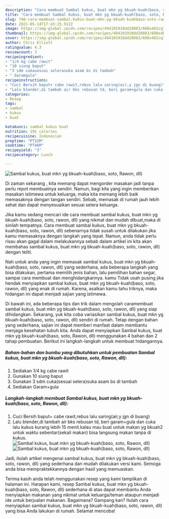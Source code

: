```yaml
---
description: "Cara membuat Sambal kukus, buat mkn yg bkuah-kuah(baso, soto, Rawon, dll) Sederhana Untuk Jualan"
title: "Cara membuat Sambal kukus, buat mkn yg bkuah-kuah(baso, soto, Rawon, dll) Sederhana Untuk Jualan"
slug: 740-cara-membuat-sambal-kukus-buat-mkn-yg-bkuah-kuahbaso-soto-rawon-dll-sederhana-untuk-jualan
date: 2021-05-14T17:43:25.912Z
image: https://img-global.cpcdn.com/recipes/494101910dd28083/680x482cq70/sambal-kukus-buat-mkn-yg-bkuah-kuahbaso-soto-rawon-dll-foto-resep-utama.jpg
thumbnail: https://img-global.cpcdn.com/recipes/494101910dd28083/680x482cq70/sambal-kukus-buat-mkn-yg-bkuah-kuahbaso-soto-rawon-dll-foto-resep-utama.jpg
cover: https://img-global.cpcdn.com/recipes/494101910dd28083/680x482cq70/sambal-kukus-buat-mkn-yg-bkuah-kuahbaso-soto-rawon-dll-foto-resep-utama.jpg
author: Chris Elliott
ratingvalue: 4.3
reviewcount: 3
recipeingredient:
- "1/4 kg cabe rawit"
- "10 siung baput"
- "3 sdm cukasesuai selerasuka asam bs di tambah"
- " Garamgula"
recipeinstructions:
- "Cuci Bersih baput+ cabe rawit,rebus lalu saring(air,y jgn di buang)"
- "Lalu blender,di tambah air bks rebusan td, beri garam+gula dan cuka lalu kukus kurang lebih 15 menit.kalau mau buat untuk makan yg bkuah2 untuk waktu sebentar(sekali makan) bisa langsung makan tanpa di kukus."
categories:
- Resep
tags:
- sambal
- kukus
- buat

katakunci: sambal kukus buat 
nutrition: 191 calories
recipecuisine: Indonesian
preptime: "PT32M"
cooktime: "PT46M"
recipeyield: "3"
recipecategory: Lunch

---
```



![Sambal kukus, buat mkn yg bkuah-kuah(baso, soto, Rawon, dll)](https://img-global.cpcdn.com/recipes/494101910dd28083/680x482cq70/sambal-kukus-buat-mkn-yg-bkuah-kuahbaso-soto-rawon-dll-foto-resep-utama.jpg)

Di zaman  sekarang , kita memang dapat mengorder masakan jadi tanpa perlu repot membuatnya sendiri. Namun, bagi kita yang ingin memberikan masakan istimewa untuk keluarga, maka kita memang lebih baik memasaknya dengan tangan sendiri. Sebab, memasak di rumah jauh lebih sehat dan dapat menyesuaikan sesuai selera keluarga.

Jika kamu sedang mencari ide cara membuat sambal kukus, buat mkn yg bkuah-kuah(baso, soto, rawon, dll) yang nikmat dan mudah dibuat,maka di sinilah tempatnya. Cara membuat sambal kukus, buat mkn yg bkuah-kuah(baso, soto, rawon, dll)  sebenarnya tidak susah untuk dilakukan jika kamu memasaknya dengan langkah yang tepat. Namun, anda tidak perlu risau akan gagal dalam melakukannya 
sebab dalam artikel ini kita akan membahas sambal kukus, buat mkn yg bkuah-kuah(baso, soto, rawon, dll) dengan teliti.  



Nah untuk anda yang ingin memasak sambal kukus, buat mkn yg bkuah-kuah(baso, soto, rawon, dll) yang sederhana, ada beberapa langkah yang bisa dilakukan, pertama memilih jenis bahan, lalu pemilihan bahan segar, sampai cara membuat dan menghidangkannya. kamu Tidak usah pusing jika hendak menyiapkan sambal kukus, buat mkn yg bkuah-kuah(baso, soto, rawon, dll) yang enak di rumah. Karena, asalkan kamu  tahu triknya, maka hidangan ini dapat menjadi sajian yang istimewa.

Di bawah ini, ada beberapa tips dan trik dalam mengolah caramembuat sambal kukus, buat mkn yg bkuah-kuah(baso, soto, rawon, dll) yang siap dihidangkan. Sekarang, yuk kita coba variasikan sambal kukus, buat mkn yg bkuah-kuah(baso, soto, rawon, dll) sendiri di rumah. Tetap dengan bahan yang sederhana, sajian ini dapat memberi manfaat dalam membantu menjaga kesehatan tubuh kita. Anda dapat menyiapkan Sambal kukus, buat mkn yg bkuah-kuah(baso, soto, Rawon, dll) menggunakan 4 bahan dan 2 tahap pembuatan. Berikut ini langkah-langkah untuk membuat hidangannya.

<!--inarticleads1-->

##### Bahan-bahan dan bumbu yang dibutuhkan untuk pembuatan Sambal kukus, buat mkn yg bkuah-kuah(baso, soto, Rawon, dll):

1. Sediakan 1/4 kg cabe rawit
1. Gunakan 10 siung baput
1. Gunakan 3 sdm cuka(sesuai selera)suka asam bs di tambah
1. Sediakan  Garam+gula




<!--inarticleads2-->

##### Langkah-langkah membuat Sambal kukus, buat mkn yg bkuah-kuah(baso, soto, Rawon, dll):

1. Cuci Bersih baput+ cabe rawit,rebus lalu saring(air,y jgn di buang)
1. Lalu blender,di tambah air bks rebusan td, beri garam+gula dan cuka lalu kukus kurang lebih 15 menit.kalau mau buat untuk makan yg bkuah2 untuk waktu sebentar(sekali makan) bisa langsung makan tanpa di kukus.
<img src="//assets-global.cpcdn.com/assets/icons/button_play-2c75c40dde080a61004c1f40b05d8f140eaff45d7e9e6481dc71c63d2e7c4909.png" alt="Sambal kukus, buat mkn yg bkuah-kuah(baso, soto, Rawon, dll)"><img src="//assets-global.cpcdn.com/assets/icons/button_play-2c75c40dde080a61004c1f40b05d8f140eaff45d7e9e6481dc71c63d2e7c4909.png" alt="Sambal kukus, buat mkn yg bkuah-kuah(baso, soto, Rawon, dll)">



Jadi, itulah artikel mengenai  sambal kukus, buat mkn yg bkuah-kuah(baso, soto, rawon, dll)  yang sederhana dan mudah dilakukan versi kami. Semoga anda bisa mempraktekkannya dengan hasil yang memuaskan. 

Terima kasih anda telah menggunakan resep yang kami tampilkan di halaman ini. Harapan kami, resep  Sambal kukus, buat mkn yg bkuah-kuah(baso, soto, Rawon, dll) sederhana di atas dapat membantu Anda menyiapkan makanan yang nikmat untuk keluarga/teman ataupun menjadi ide untuk berjualan makanan. Bagaimana? Gampang kan? Itulah cara menyiapkan sambal kukus, buat mkn yg bkuah-kuah(baso, soto, rawon, dll) yang bisa Anda lakukan di rumah. Selamat mencoba!

